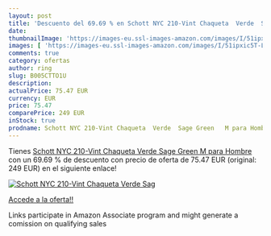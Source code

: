 ```yaml
---
layout: post
title: 'Descuento del 69.69 % en Schott NYC 210-Vint Chaqueta  Verde  Sag'
date: 
thumbnailImage: 'https://images-eu.ssl-images-amazon.com/images/I/51ipxic5T-L._SL200_.jpg'
images: [ 'https://images-eu.ssl-images-amazon.com/images/I/51ipxic5T-L._SL200_.jpg' ]
comments: true
category: ofertas
author: ring
slug: B005CTTO1U
description:
actualPrice: 75.47 EUR
currency: EUR
price: 75.47
comparePrice: 249 EUR
inStock: true
prodname: Schott NYC 210-Vint Chaqueta  Verde  Sage Green   M para Hombre
---
```


Tienes [Schott NYC 210-Vint Chaqueta  Verde  Sage Green   M para Hombre](https://www.amazon.es/dp/B005CTTO1U/?tag=tolees-21) con un 69.69 % de descuento con precio de oferta de 75.47 EUR (original: 249 EUR) en el siguiente enlace!

[![Schott NYC 210-Vint Chaqueta  Verde  Sag](https://images-eu.ssl-images-amazon.com/images/I/51ipxic5T-L._SL200_.jpg)](https://www.amazon.es/dp/B005CTTO1U/?tag=tolees-21)

[Accede a la oferta!!](https://www.amazon.es/dp/B005CTTO1U/?tag=tolees-21)

Links participate in Amazon Associate program and might generate a comission on qualifying sales


